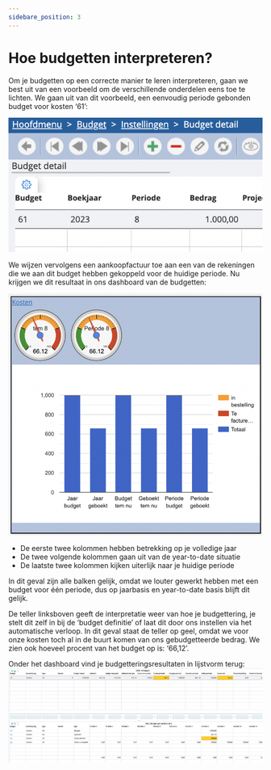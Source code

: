 ```yaml
---
sidebare_position: 3
---
```


# Hoe budgetten interpreteren?

Om je budgetten op een correcte manier te leren interpreteren, gaan we best uit van een voorbeeld om de verschillende onderdelen eens toe te lichten. We gaan uit van dit voorbeeld, een eenvoudig periode gebonden budget voor kosten ‘61’:

![alt text](/img/images/image98.png)

We wijzen vervolgens een aankoopfactuur toe aan een van de rekeningen die we aan dit budget hebben gekoppeld voor de huidige periode. Nu krijgen we dit resultaat in ons dashboard van de budgetten:

![alt text](/img/images/image198.png)


- De eerste twee kolommen hebben betrekking op je volledige jaar
- De twee volgende kolommen gaan uit van de year-to-date situatie
- De laatste twee kolommen kijken uiterlijk naar je huidige periode


In dit geval zijn alle balken gelijk, omdat we louter gewerkt hebben met een budget voor één periode, dus op jaarbasis en year-to-date basis blijft dit gelijk.


De teller linksboven geeft de interpretatie weer van hoe je budgettering, je stelt dit zelf in bij de ‘budget definitie’ of laat dit door ons instellen via het automatische verloop. In dit geval staat de teller op geel, omdat we voor onze kosten toch al in de buurt komen van ons gebudgetteerde bedrag. We zien ook hoeveel procent van het budget op is: ‘66,12’.


Onder het dashboard vind je budgetteringsresultaten in lijstvorm terug:
![alt text](/img/images/image80.png)

